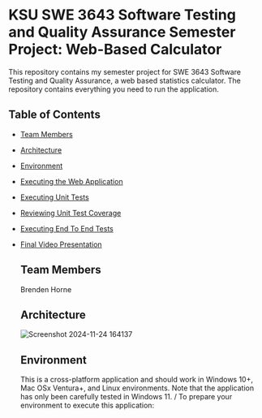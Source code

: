 # KSU SWE 3643 Software Testing and Quality Assurance Semester Project: Web-Based Calculator
This repository contains my semester project for SWE 3643 Software Testing and Quality Assurance, a web based statistics calculator. The repository contains everything you need to run the application.

## Table of Contents
- [Team Members](#team-members)
- [Architecture](#architecture)
- [Environment](#environment)
- [Executing the Web Application](#executing-the-web-application)
- [Executing Unit Tests](#executing-unit-tests)
- [Reviewing Unit Test Coverage](#reviewing-unit-test-coverage)
- [Executing End To End Tests](#executing-end-to-end-tests)
- [Final Video Presentation](#final-video-presentation)

  ## Team Members
  Brenden Horne

  ## Architecture
  ![Screenshot 2024-11-24 164137](https://github.com/user-attachments/assets/adbc984b-6949-4c43-9aec-7a3f7f49c2ac)

  ## Environment
  This is a cross-platform application and should work in Windows 10+, Mac OSx Ventura+, and Linux environments. Note that the application has only been carefully tested in Windows 11.
  /
  To prepare your environment to execute this application:
